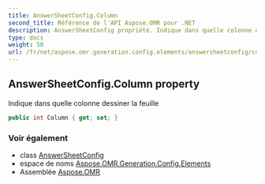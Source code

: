 ```yaml
---
title: AnswerSheetConfig.Column
second_title: Référence de l'API Aspose.OMR pour .NET
description: AnswerSheetConfig propriété. Indique dans quelle colonne dessiner la feuille
type: docs
weight: 50
url: /fr/net/aspose.omr.generation.config.elements/answersheetconfig/column/
---
```

## AnswerSheetConfig.Column property

Indique dans quelle colonne dessiner la feuille

```csharp
public int Column { get; set; }
```

### Voir également

* class [AnswerSheetConfig](../)
* espace de noms [Aspose.OMR.Generation.Config.Elements](../../answersheetconfig/)
* Assemblée [Aspose.OMR](../../../)


